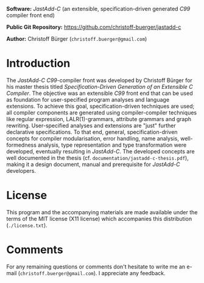 **Software:** _JastAdd-C_ (an extensible, specification-driven generated _C99_ compiler front end)

**Public Git Repository:** https://github.com/christoff-buerger/jastadd-c

**Author:** Christoff Bürger (`christoff.buerger@gmail.com`)

# Introduction

The _JastAdd-C_ _C99_-compiler front was developed by Christoff Bürger for his master thesis titled _Specification-Driven Generation of an Extensible C Compiler_. The objective was an extensible _C99_ front end that can be used as foundation for user-specified program analyses and language extensions. To achieve this goal, specification-driven techniques are used; all compiler components are generated using compiler-compiler techniques like regular expression, LALR(1)-grammars, attribute grammars and graph rewriting. User-specified analyses and extensions are "just" further declarative specifications. To that end, general, specification-driven concepts for compiler modularisation, error handling, name analysis, well-formedness analysis, type representation and type transformation were developed, eventually resulting in _JastAdd-C_. The developed concepts are well documented in the thesis (cf. `documentation/jastadd-c-thesis.pdf`), making it a design document, manual and prerequisite for _JastAdd-C_ developers.

# License

This program and the accompanying materials are made available under the terms of the MIT license (X11 license) which accompanies this distribution (`./license.txt`).

# Comments

For any remaining questions or comments don't hesitate to write me an e-mail (`christoff.buerger@gmail.com`). I appreciate any feedback.
